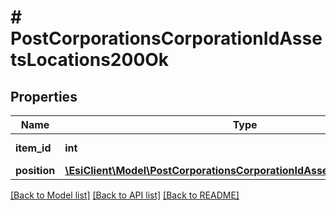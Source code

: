 # # PostCorporationsCorporationIdAssetsLocations200Ok

## Properties

Name | Type | Description | Notes
------------ | ------------- | ------------- | -------------
**item_id** | **int** | item_id integer |
**position** | [**\EsiClient\Model\PostCorporationsCorporationIdAssetsLocationsPosition**](PostCorporationsCorporationIdAssetsLocationsPosition.md) |  |

[[Back to Model list]](../../README.md#models) [[Back to API list]](../../README.md#endpoints) [[Back to README]](../../README.md)
